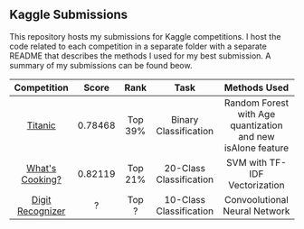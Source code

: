 ## Kaggle Submissions

This repository hosts my submissions for Kaggle competitions. I host the code related to each competition in a separate folder with a separate README that describes the methods I used for my best submission. A summary of my submissions can be found beow.

| Competition | Score | Rank | Task | Methods Used |
|:-----------:|:-----:|:----:|:----:|:-----------:|
| [Titanic](https://www.kaggle.com/c/titanic) | 0.78468 | Top 39% | Binary Classification | Random Forest with Age quantization and new isAlone feature |
| [What's Cooking?](https://www.kaggle.com/c/whats-cooking-kernels-only) | 0.82119 | Top 21% | 20-Class Classification | SVM with TF-IDF Vectorization |
| [Digit Recognizer](hhttps://www.kaggle.com/c/digit-recognizer) | ? | Top ? | 10-Class Classification | Convoolutional Neural Network |
